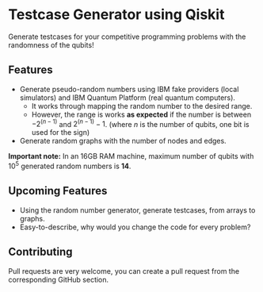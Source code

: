 # Testcase Generator using Qiskit

Generate testcases for your competitive programming problems with the randomness of the qubits!

## Features

- Generate pseudo-random numbers using IBM fake providers (local simulators) and IBM Quantum Platform (real quantum computers).
  - It works through mapping the random number to the desired range.
  - However, the range is works **as expected** if the number is between $-2^{(n-1)}$ and $2^{(n-1)} - 1$. (where $n$ is the number of qubits, one bit is used for the sign)
- Generate random graphs with the number of nodes and edges.

**Important note:** In an 16GB RAM machine, maximum number of qubits with $10^5$ generated random numbers is **14**.

## Upcoming Features

- Using the random number generator, generate testcases, from arrays to graphs.
- Easy-to-describe, why would you change the code for every problem?

## Contributing

Pull requests are very welcome, you can create a pull request from the corresponding GitHub section.
